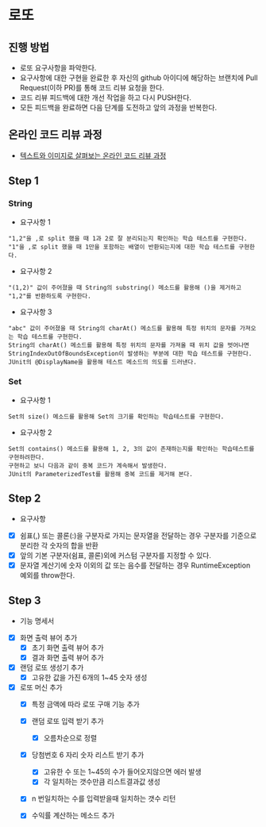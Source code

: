 # 로또
## 진행 방법
* 로또 요구사항을 파악한다.
* 요구사항에 대한 구현을 완료한 후 자신의 github 아이디에 해당하는 브랜치에 Pull Request(이하 PR)를 통해 코드 리뷰 요청을 한다.
* 코드 리뷰 피드백에 대한 개선 작업을 하고 다시 PUSH한다.
* 모든 피드백을 완료하면 다음 단계를 도전하고 앞의 과정을 반복한다.

## 온라인 코드 리뷰 과정
* [텍스트와 이미지로 살펴보는 온라인 코드 리뷰 과정](https://github.com/next-step/nextstep-docs/tree/master/codereview)

## Step 1

### String

* 요구사항 1
```
"1,2"을 ,로 split 했을 때 1과 2로 잘 분리되는지 확인하는 학습 테스트를 구현한다.
"1"을 ,로 split 했을 때 1만을 포함하는 배열이 반환되는지에 대한 학습 테스트를 구현한다.
```
  
* 요구사항 2
```
"(1,2)" 값이 주어졌을 때 String의 substring() 메소드를 활용해 ()을 제거하고 "1,2"를 반환하도록 구현한다.
```
  
* 요구사항 3
```
"abc" 값이 주어졌을 때 String의 charAt() 메소드를 활용해 특정 위치의 문자를 가져오는 학습 테스트를 구현한다.
String의 charAt() 메소드를 활용해 특정 위치의 문자를 가져올 때 위치 값을 벗어나면 StringIndexOutOfBoundsException이 발생하는 부분에 대한 학습 테스트를 구현한다.
JUnit의 @DisplayName을 활용해 테스트 메소드의 의도를 드러낸다.
```
  
### Set

* 요구사항 1
```
Set의 size() 메소드를 활용해 Set의 크기를 확인하는 학습테스트를 구현한다.
```
  
* 요구사항 2
```
Set의 contains() 메소드를 활용해 1, 2, 3의 값이 존재하는지를 확인하는 학습테스트를 구현하려한다.
구현하고 보니 다음과 같이 중복 코드가 계속해서 발생한다.
JUnit의 ParameterizedTest를 활용해 중복 코드를 제거해 본다.
```


## Step 2 

*  요구사항

*[x] 쉼표(,) 또는 콜론(:)을 구분자로 가지는 문자열을 전달하는 경우 구분자를 기준으로 분리한 각 숫자의 합을 반환
*[x] 앞의 기본 구분자(쉼표, 콜론)외에 커스텀 구분자를 지정할 수 있다.
*[x] 문자열 계산기에 숫자 이외의 값 또는 음수를 전달하는 경우 RuntimeException 예외를 throw한다.

## Step 3

* 기능 명세서

- [x] 화면 출력 뷰어 추가 
  - [x] 초기 화면 출력 뷰어 추가
  - [x] 결과 화면 출력 뷰어 추가
- [x] 랜덤 로또 생성기 추가
  - [x] 고유한 값을 가진 6개의 1~45 숫자 생성
- [x] 로또 머신 추가 
  - [x] 특정 금액에 따라 로또 구매 기능 추가 
  - [x] 랜덤 로또 입력 받기 추가
    - [x] 오름차순으로 정렬
  - [x] 당첨번호 6 자리 숫자 리스트 받기 추가  
    - [x] 고유한 수 또는 1~45의 수가 들어오지않으면 에러 발생
    - [x] 각 일치하는 갯수만큼 리스트결과값 생성
  - [x] n 번일치하는 수를 입력받을때 일치하는 갯수 리턴
  - [x] 수익률 계산하는 메소드 추가 
    